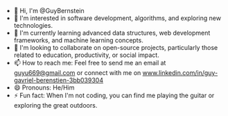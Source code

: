 - 👋 Hi, I'm @GuyBernstein
- 👀 I'm interested in software development, algorithms, and exploring new technologies.
- 🌱 I'm currently learning advanced data structures, web development frameworks, and machine learning concepts.
- 💞️ I'm looking to collaborate on open-source projects, particularly those related to education, productivity, or social impact.
- 📫 How to reach me: Feel free to send me an email at guyu669@gmail.com or connect with me on www.linkedin.com/in/guy-gavriel-berenstien-3bb039304
- 😄 Pronouns: He/Him
- ⚡ Fun fact: When I'm not coding, you can find me playing the guitar or exploring the great outdoors.
